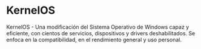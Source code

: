 # KernelOS
KernelOS - Una modificación del Sistema Operativo de Windows capaz y eficiente, con cientos de servicios, dispositivos y drivers deshabilitados. Se enfoca en la compatibilidad, en el rendimiento general y uso personal.
